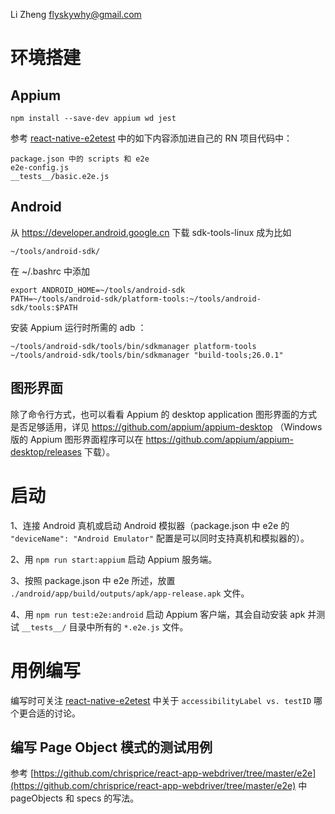 Li Zheng <flyskywhy@gmail.com>

# 环境搭建
## Appium
    npm install --save-dev appium wd jest

参考 [react-native-e2etest](https://github.com/garthenweb/react-native-e2etest) 中的如下内容添加进自己的 RN 项目代码中：

    package.json 中的 scripts 和 e2e
    e2e-config.js
    __tests__/basic.e2e.js

## Android

从 https://developer.android.google.cn 下载 sdk-tools-linux 成为比如

    ~/tools/android-sdk/

在 ~/.bashrc 中添加

    export ANDROID_HOME=~/tools/android-sdk
    PATH=~/tools/android-sdk/platform-tools:~/tools/android-sdk/tools:$PATH

安装 Appium 运行时所需的 adb ：

    ~/tools/android-sdk/tools/bin/sdkmanager platform-tools
    ~/tools/android-sdk/tools/bin/sdkmanager "build-tools;26.0.1"

## 图形界面
除了命令行方式，也可以看看 Appium 的 desktop application 图形界面的方式是否足够适用，详见 https://github.com/appium/appium-desktop （Windows 版的 Appium 图形界面程序可以在 https://github.com/appium/appium-desktop/releases 下载）。

# 启动
1、连接 Android 真机或启动 Android 模拟器（package.json 中 e2e 的 `"deviceName": "Android Emulator"` 配置是可以同时支持真机和模拟器的）。

2、用 `npm run start:appium` 启动 Appium 服务端。

3、按照 package.json 中 e2e 所述，放置 `./android/app/build/outputs/apk/app-release.apk` 文件。

4、用 `npm run test:e2e:android` 启动 Appium 客户端，其会自动安装 apk 并测试 `__tests__/` 目录中所有的 `*.e2e.js` 文件。

# 用例编写
编写时可关注 [react-native-e2etest](https://github.com/garthenweb/react-native-e2etest) 中关于 `accessibilityLabel vs. testID` 哪个更合适的讨论。

## 编写 Page Object 模式的测试用例
参考 [https://github.com/chrisprice/react-app-webdriver/tree/master/e2e](https://github.com/chrisprice/react-app-webdriver/tree/master/e2e) 中 pageObjects 和 specs 的写法。
